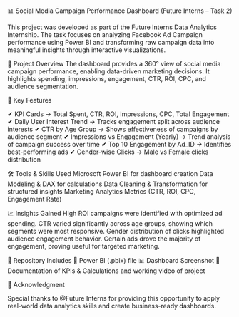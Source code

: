 📊 Social Media Campaign Performance Dashboard (Future Interns – Task 2)

This project was developed as part of the Future Interns Data Analytics Internship. The task focuses on analyzing Facebook Ad Campaign performance using Power BI and transforming raw campaign data into meaningful insights through interactive visualizations.

🔎 Project Overview
The dashboard provides a 360° view of social media campaign performance, enabling data-driven marketing decisions. It highlights spending, impressions, engagement, CTR, ROI, CPC, and audience segmentation.

🚀 Key Features

✔ KPI Cards → Total Spent, CTR, ROI, Impressions, CPC, Total Engagement
✔ Daily User Interest Trend → Tracks engagement split across audience interests
✔ CTR by Age Group → Shows effectiveness of campaigns by audience segment
✔ Impressions vs Engagement (Yearly) → Trend analysis of campaign success over time
✔ Top 10 Engagement by Ad_ID → Identifies best-performing ads
✔ Gender-wise Clicks → Male vs Female clicks distribution

🛠 Tools & Skills Used
Microsoft Power BI for dashboard creation
Data Modeling & DAX for calculations
Data Cleaning & Transformation for structured insights
Marketing Analytics Metrics (CTR, ROI, CPC, Engagement Rate)

📈 Insights Gained
High ROI campaigns were identified with optimized ad spending.
CTR varied significantly across age groups, showing which segments were most responsive.
Gender distribution of clicks highlighted audience engagement behavior.
Certain ads drove the majority of engagement, proving useful for targeted marketing.

📂 Repository Includes
📄 Power BI (.pbix) file
📊 Dashboard Screenshot
📝 Documentation of KPIs & Calculations and 
working video of project

🙌 Acknowledgment

Special thanks to @Future Interns for providing this opportunity to apply real-world data analytics skills and create business-ready dashboards.
